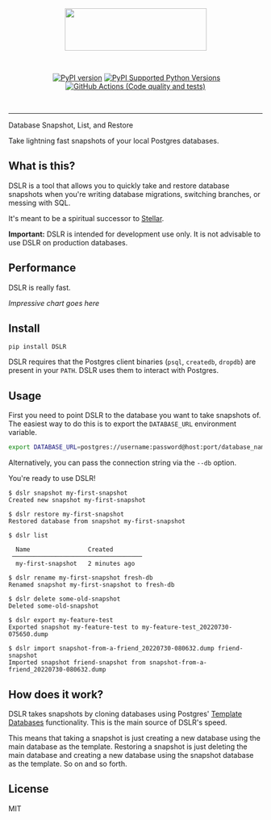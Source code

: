 <br />
<br />
<p align="center">
  <img width="281" height="84" src="https://user-images.githubusercontent.com/3102758/181914025-44bff27e-aac1-4d1b-a037-9fa98f9fed65.png">
</p>
<br />

<p align="center">
  <a href=""><img src="" alt=""></a>
  <a href="https://badge.fury.io/py/dslr"><img src="https://badge.fury.io/py/dslr.svg" alt="PyPI version"></a>
  <a href="https://pypi.python.org/pypi/dslr/"><img src="https://img.shields.io/pypi/pyversions/dslr.svg" alt="PyPI Supported Python Versions"></a>
  <a href="https://github.com/mixxorz/dslr"><img src="https://github.com/mixxorz/dslr/actions/workflows/tests.yml/badge.svg" alt="GitHub Actions (Code quality and tests)"></a>

</p>
<br />

---

Database Snapshot, List, and Restore

Take lightning fast snapshots of your local Postgres databases.

## What is this?

DSLR is a tool that allows you to quickly take and restore database snapshots
when you're writing database migrations, switching branches, or messing with
SQL.

It's meant to be a spiritual successor to
[Stellar](https://github.com/fastmonkeys/stellar).

**Important:** DSLR is intended for development use only. It is not advisable to
use DSLR on production databases.

## Performance

DSLR is really fast.

_Impressive chart goes here_

## Install

```
pip install DSLR
```

DSLR requires that the Postgres client binaries (`psql`, `createdb`, `dropdb`)
are present in your `PATH`. DSLR uses them to interact with Postgres.

## Usage

First you need to point DSLR to the database you want to take snapshots of. The
easiest way to do this is to export the `DATABASE_URL` environment variable.

```bash
export DATABASE_URL=postgres://username:password@host:port/database_name
```

Alternatively, you can pass the connection string via the `--db` option.

You're ready to use DSLR!

```
$ dslr snapshot my-first-snapshot
Created new snapshot my-first-snapshot

$ dslr restore my-first-snapshot
Restored database from snapshot my-first-snapshot

$ dslr list

  Name                Created
 ────────────────────────────────────
  my-first-snapshot   2 minutes ago

$ dslr rename my-first-snapshot fresh-db
Renamed snapshot my-first-snapshot to fresh-db

$ dslr delete some-old-snapshot
Deleted some-old-snapshot

$ dslr export my-feature-test
Exported snapshot my-feature-test to my-feature-test_20220730-075650.dump

$ dslr import snapshot-from-a-friend_20220730-080632.dump friend-snapshot
Imported snapshot friend-snapshot from snapshot-from-a-friend_20220730-080632.dump
```

## How does it work?

DSLR takes snapshots by cloning databases using Postgres' [Template
Databases](https://www.postgresql.org/docs/current/manage-ag-templatedbs.html)
functionality. This is the main source of DSLR's speed.

This means that taking a snapshot is just creating a new database using the main
database as the template. Restoring a snapshot is just deleting the main
database and creating a new database using the snapshot database as the
template. So on and so forth.

## License

MIT
